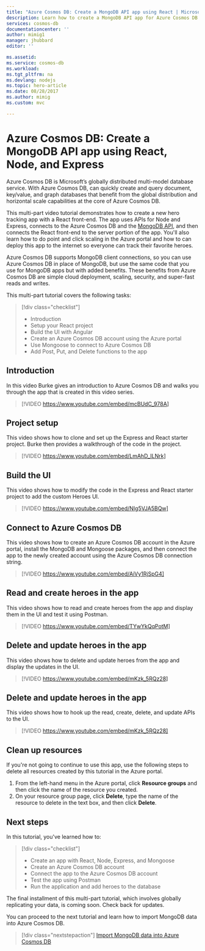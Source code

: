 ```yaml
---
title: "Azure Cosmos DB: Create a MongoDB API app using React | Microsoft Docs"
description: Learn how to create a MongoDB API app for Azure Cosmos DB using the React, Node, Express, and Mongoose. 
services: cosmos-db
documentationcenter: ''
author: mimig1
manager: jhubbard
editor: ''

ms.assetid: 
ms.service: cosmos-db
ms.workload: 
ms.tgt_pltfrm: na
ms.devlang: nodejs
ms.topic: hero-article
ms.date: 08/28/2017
ms.author: mimig
ms.custom: mvc

---
```

# Azure Cosmos DB: Create a MongoDB API app using React, Node, and Express

Azure Cosmos DB is Microsoft’s globally distributed multi-model database service. With Azure Cosmos DB, can quickly create and query document, key/value, and graph databases that benefit from the global distribution and horizontal scale capabilities at the core of Azure Cosmos DB. 

This multi-part video tutorial demonstrates how to create a new hero tracking app with a React front-end. The app uses APIs for Node and Express, connects to the Azure Cosmos DB and the [MongoDB API](mongodb-introduction.md), and then connects the React front-end to the server portion of the app. You'll also learn how to do point and click scaling in the Azure portal and how to can deploy this app to the internet so everyone can track their favorite heroes. 

Azure Cosmos DB supports MongoDB client connections, so you can use Azure Cosmos DB in place of MongoDB, but use the same code that you use for MongoDB apps but with added benefits. These benefits from Azure Cosmos DB are simple cloud deployment, scaling, security, and super-fast reads and writes.  

This multi-part tutorial covers the following tasks:

> [!div class="checklist"]
> * Introduction
> * Setup your React project
> * Build the UI with Angular
> * Create an Azure Cosmos DB account using the Azure portal
> * Use Mongoose to connect to Azure Cosmos DB
> * Add Post, Put, and Delete functions to the app

## Introduction 

In this video Burke gives an introduction to Azure Cosmos DB and walks you through the app that is created in this video series. 

> [!VIDEO https://www.youtube.com/embed/mcBUdC_978A]

## Project setup

This video shows how to clone and set up the Express and React starter project. Burke then provides a walkthrough of the code in the project.

> [!VIDEO https://www.youtube.com/embed/LmAhD_ILNrk]

## Build the UI

This video shows how to modify the code in the Express and React starter project to add the custom Heroes UI. 

> [!VIDEO https://www.youtube.com/embed/NIg5VJA5BQw]

## Connect to Azure Cosmos DB

This video shows how to create an Azure Cosmos DB account in the Azure portal, install the MongoDB and Mongoose packages, and then connect the app to the newly created account using the Azure Cosmos DB connection string. 

> [!VIDEO https://www.youtube.com/embed/AiVy1RjSpG4]

## Read and create heroes in the app

This video shows how to read and create heroes from the app and display them in the UI and test it using Postman. 

> [!VIDEO https://www.youtube.com/embed/TYwYkQqPotM] 

## Delete and update heroes in the app

This video shows how to delete and update heroes from the app and display the updates in the UI. 

> [!VIDEO https://www.youtube.com/embed/mKzk_5RQz28] 

## Delete and update heroes in the app

This video shows how to hook up the read, create, delete, and update APIs to the UI. 

> [!VIDEO https://www.youtube.com/embed/mKzk_5RQz28] 

## Clean up resources

If you're not going to continue to use this app, use the following steps to delete all resources created by this tutorial in the Azure portal. 

1. From the left-hand menu in the Azure portal, click **Resource groups** and then click the name of the resource you created. 
2. On your resource group page, click **Delete**, type the name of the resource to delete in the text box, and then click **Delete**.

## Next steps

In this tutorial, you've learned how to:

> [!div class="checklist"]
> * Create an app with React, Node, Express, and Mongoose 
> * Create an Azure Cosmos DB account
> * Connect the app to the Azure Cosmos DB account
> * Test the app using Postman
> * Run the application and add heroes to the database

The final installment of this multi-part tutorial, which involves globally replicating your data, is coming soon. Check back for updates. 

You can proceed to the next tutorial and learn how to import MongoDB data into Azure Cosmos DB.  

> [!div class="nextstepaction"]
> [Import MongoDB data into Azure Cosmos DB](mongodb-migrate.md)
 